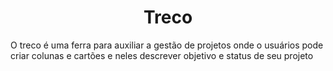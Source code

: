 # <h1 align="center"> Treco </h1>

O treco é uma ferra para auxiliar a gestão de projetos onde o usuários pode criar colunas e cartões e neles descrever objetivo e status de seu projeto